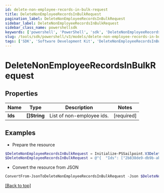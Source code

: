 ```yaml
---
id: delete-non-employee-records-in-bulk-request
title: DeleteNonEmployeeRecordsInBulkRequest
pagination_label: DeleteNonEmployeeRecordsInBulkRequest
sidebar_label: DeleteNonEmployeeRecordsInBulkRequest
sidebar_class_name: powershellsdk
keywords: ['powershell', 'PowerShell', 'sdk', 'DeleteNonEmployeeRecordsInBulkRequest', 'DeleteNonEmployeeRecordsInBulkRequest'] 
slug: /tools/sdk/powershell/v3/models/delete-non-employee-records-in-bulk-request
tags: ['SDK', 'Software Development Kit', 'DeleteNonEmployeeRecordsInBulkRequest', 'DeleteNonEmployeeRecordsInBulkRequest']
---
```



# DeleteNonEmployeeRecordsInBulkRequest

## Properties

Name | Type | Description | Notes
------------ | ------------- | ------------- | -------------
**Ids** | **[]String** | List of non-employee ids. | [required]

## Examples

- Prepare the resource
```powershell
$DeleteNonEmployeeRecordsInBulkRequest = Initialize-PSSailpoint.V3DeleteNonEmployeeRecordsInBulkRequest  -Ids [2b838de9-db9b-abcf-e646-d4f274ad4238, 2d838de9-db9b-abcf-e646-d4f274ad4238]
$DeleteNonEmployeeRecordsInBulkRequest = @"{  "Ids": ["2b838de9-db9b-abcf-e646-d4f274ad4238", "2d838de9-db9b-abcf-e646-d4f274ad4238"] }"@
```

- Convert the resource from JSON
```powershell
ConvertFrom-JsonToDeleteNonEmployeeRecordsInBulkRequest -Json $DeleteNonEmployeeRecordsInBulkRequest
```


[[Back to top]](#) 

